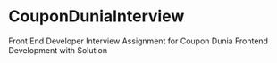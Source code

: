 # CouponDuniaInterview
Front End Developer Interview Assignment for Coupon Dunia Frontend Development with Solution
